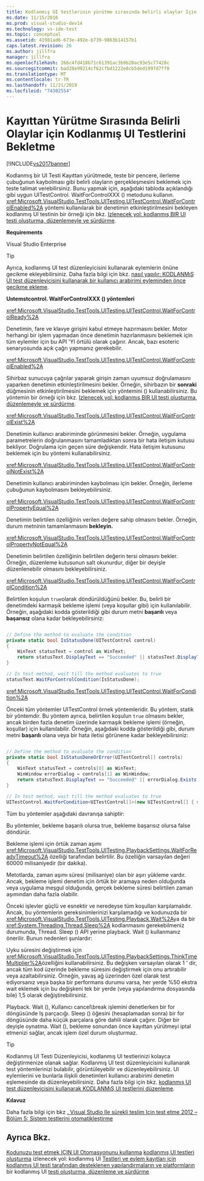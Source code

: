 ```yaml
---
title: Kodlanmış UI testlerinin yürütme sırasında belirli olaylar Için beklemesini sağlama | Microsoft Docs
ms.date: 11/15/2016
ms.prod: visual-studio-dev14
ms.technology: vs-ide-test
ms.topic: conceptual
ms.assetid: 41981ad6-673e-492e-b739-9863b14157b1
caps.latest.revision: 26
ms.author: jillfra
manager: jillfra
ms.openlocfilehash: 266c4fd418b71c61391ac3b9b20ac93e5c77428c
ms.sourcegitcommit: bad28e99214cf62cfbd1222e8cb5ded1997d7ff0
ms.translationtype: MT
ms.contentlocale: tr-TR
ms.lasthandoff: 11/21/2019
ms.locfileid: "74302554"
---
```

# <a name="making-coded-ui-tests-wait-for-specific-events-during-playback"></a>Kayıttan Yürütme Sırasında Belirli Olaylar için Kodlanmış UI Testlerini Bekletme
[!INCLUDE[vs2017banner](../includes/vs2017banner.md)]

Kodlanmış bir UI Testi Kayıttan yürütmede, teste bir pencere, ilerleme çubuğunun kaybolması gibi belirli olayların gerçekleşmesini beklemek için teste talimat verebilirsiniz. Bunu yapmak için, aşağıdaki tabloda açıklandığı gibi uygun UITestControl. WaitForControlXXX () metodunu kullanın. <xref:Microsoft.VisualStudio.TestTools.UITesting.UITestControl.WaitForControlEnabled%2A> yöntemi kullanılarak bir denetimin etkinleştirilmesini bekleyen kodlanmış UI testinin bir örneği için bkz. [Izlenecek yol: kodlanmış BIR UI testi oluşturma, düzenlemeyle ve sürdürme](../test/walkthrough-creating-editing-and-maintaining-a-coded-ui-test.md).

 **Requirements**

 Visual Studio Enterprise

> [!TIP]
> Ayrıca, kodlanmış UI test düzenleyicisini kullanarak eylemlerin önüne gecikme ekleyebilirsiniz. Daha fazla bilgi için bkz. [nasıl yapılır: KODLANMıŞ UI test düzenleyicisini kullanarak bir kullanıcı arabirimi eyleminden önce gecikme ekleme](https://msdn.microsoft.com/library/509f8ef7-e105-4049-b11b-d64549e055b0).

 **Uııtemstcontrol. WaitForControlXXX () yöntemleri**

 <xref:Microsoft.VisualStudio.TestTools.UITesting.UITestControl.WaitForControlReady%2A>

 Denetimin, fare ve klavye girişini kabul etmeye hazırmasını bekler. Motor herhangi bir işlem yapmadan önce denetimin hazırlanmasını beklemek için tüm eylemler için bu API 'YI örtülü olarak çağırır. Ancak, bazı esoteric senaryosunda açık çağrı yapmanız gerekebilir.

 <xref:Microsoft.VisualStudio.TestTools.UITesting.UITestControl.WaitForControlEnabled%2A>

 Sihirbaz sunucuya çağrılar yaparak girişin zaman uyumsuz doğrulamasını yaparken denetimin etkinleştirilmesini bekler. Örneğin, sihirbazın bir **sonraki** düğmesinin etkinleştirilmesini beklemek için yöntemini () kullanabilirsiniz. Bu yöntemin bir örneği için bkz. [Izlenecek yol: kodlanmış BIR UI testi oluşturma, düzenlemeyle ve sürdürme](../test/walkthrough-creating-editing-and-maintaining-a-coded-ui-test.md).

 <xref:Microsoft.VisualStudio.TestTools.UITesting.UITestControl.WaitForControlExist%2A>

 Denetimin kullanıcı arabiriminde görünmesini bekler. Örneğin, uygulama parametrelerin doğrulanmasını tamamladıktan sonra bir hata iletişim kutusu bekliyor. Doğrulama için geçen süre değişkendir. Hata iletişim kutusunu beklemek için bu yöntemi kullanabilirsiniz.

 <xref:Microsoft.VisualStudio.TestTools.UITesting.UITestControl.WaitForControlNotExist%2A>

 Denetimin kullanıcı arabiriminden kaybolması için bekler. Örneğin, ilerleme çubuğunun kaybolmasını bekleyebilirsiniz.

 <xref:Microsoft.VisualStudio.TestTools.UITesting.UITestControl.WaitForControlPropertyEqual%2A>

 Denetimin belirtilen özelliğinin verilen değere sahip olmasını bekler. Örneğin, durum metninin tamamlanmasını **bekleyin.**

 <xref:Microsoft.VisualStudio.TestTools.UITesting.UITestControl.WaitForControlPropertyNotEqual%2A>

 Denetimin belirtilen özelliğinin belirtilen değerin tersi olmasını bekler. Örneğin, düzenleme kutusunun salt okunurdur, diğer bir deyişle düzenlenebilir olmasını bekleyebilirsiniz.

 <xref:Microsoft.VisualStudio.TestTools.UITesting.UITestControl.WaitForControlCondition%2A>

 Belirtilen koşulun `true`olarak döndürüldüğünü bekler. Bu, belirli bir denetimdeki karmaşık bekleme işlemi (veya koşullar gibi) için kullanılabilir. Örneğin, aşağıdaki kodda gösterildiği gibi durum metni **başarılı** veya **başarısız** olana kadar bekleyebilirsiniz:

```csharp

// Define the method to evaluate the condition
private static bool IsStatusDone(UITestControl control)
{
    WinText statusText = control as WinText;
    return statusText.DisplayText == "Succeeded" || statusText.DisplayText == "Failed";
}

// In test method, wait till the method evaluates to true
statusText.WaitForControlCondition(IsStatusDone);

```

 <xref:Microsoft.VisualStudio.TestTools.UITesting.UITestControl.WaitForCondition%2A>

 Önceki tüm yöntemler UITestControl örnek yöntemleridir. Bu yöntem, statik bir yöntemdir. Bu yöntem ayrıca, belirtilen koşulun `true` olmasını bekler, ancak birden fazla denetim üzerinde karmaşık bekleme işlemi (örneğin, koşullar) için kullanılabilir. Örneğin, aşağıdaki kodda gösterildiği gibi, durum metni **başarılı** olana veya bir hata iletisi görünene kadar bekleyebilirsiniz:

```csharp

// Define the method to evaluate the condition
private static bool IsStatusDoneOrError(UITestControl[] controls)
{
    WinText statusText = controls[0] as WinText;
    WinWindow errorDialog = controls[1] as WinWindow;
    return statusText.DisplayText == "Succeeded" || errorDialog.Exists;
}

// In test method, wait till the method evaluates to true
UITestControl.WaitForCondition<UITestControl[]>(new UITestControl[] { statusText, errorDialog }, IsStatusDoneOrError);

```

 Tüm bu yöntemler aşağıdaki davranışa sahiptir:

 Bu yöntemler, bekleme başarılı olursa true, bekleme başarısız olursa false döndürür.

 Bekleme işlemi için örtük zaman aşımı <xref:Microsoft.VisualStudio.TestTools.UITesting.PlaybackSettings.WaitForReadyTimeout%2A> özelliği tarafından belirtilir. Bu özelliğin varsayılan değeri 60000 milisaniyedir (bir dakika).

 Metotlarda, zaman aşımı süresi (milisaniye) olan bir aşırı yükleme vardır. Ancak, bekleme işlemi denetim için örtük bir aramaya neden olduğunda veya uygulama meşgul olduğunda, gerçek bekleme süresi belirtilen zaman aşımından daha fazla olabilir.

 Önceki işlevler güçlü ve esnektir ve neredeyse tüm koşulları karşılamalıdır. Ancak, bu yöntemlerin gereksinimlerinizi karşılamadığı ve kodunuzda bir <xref:Microsoft.VisualStudio.TestTools.UITesting.Playback.Wait%2A>ya da bir <xref:System.Threading.Thread.Sleep%2A> kodlanmasını gerekebilmeniz durumunda, Thread. Sleep () API yerine playback. Wait () kullanmanız önerilir. Bunun nedenleri şunlardır:

 Uyku süresini değiştirmek için <xref:Microsoft.VisualStudio.TestTools.UITesting.PlaybackSettings.ThinkTimeMultiplier%2A>özelliğini kullanabilirsiniz. Bu değişken varsayılan olarak 1 ' dir, ancak tüm kod üzerinde bekleme süresini değiştirmek için onu artırabilir veya azaltabilirsiniz. Örneğin, yavaş ağ üzerinden özel olarak test ediyorsanız veya başka bir performans durumu varsa, her yerde %50 ekstra wait eklemek için bu değişkeni tek bir yerde (veya yapılandırma dosyasında bile) 1,5 olarak değiştirebilirsiniz.

 Playback. Wait (), Kullanıcı cancel\break işlemini denetlerken bir for döngüsünde Iş parçacığı. Sleep () öğesini (hesaplamadan sonra) bir for döngüsünde daha küçük parçalara göre dahili olarak çağırır. Diğer bir deyişle oynatma. Wait (), bekleme sonundan önce kayıttan yürütmeyi iptal etmenizi sağlar, ancak işlem özel durum oluşturmaz.

> [!TIP]
> Kodlanmış UI Testi Düzenleyicisi, kodlanmış UI testlerinizi kolayca değiştirmenize olanak sağlar. Kodlanmış UI test düzenleyicisini kullanarak test yöntemlerinizi bulabilir, görüntüleyebilir ve düzenleyebilirsiniz. UI eylemlerini ve bunlarla ilişkili denetimleri kullanıcı arabirimi denetim eşlemesinde da düzenleyebilirsiniz. Daha fazla bilgi için bkz. [kodlanmış UI test düzenleyicisini kullanarak KODLANMıŞ UI testlerini düzenleme](../test/editing-coded-ui-tests-using-the-coded-ui-test-editor.md).

 **Kılavuz**

 Daha fazla bilgi için bkz [. Visual Studio Ile sürekli teslim Için test etme 2012 – Bölüm 5: Sistem testlerini otomatikleştirme](https://go.microsoft.com/fwlink/?LinkID=255196)

## <a name="see-also"></a>Ayrıca Bkz.
 [Kodunuzu test etmek IÇIN UI Otomasyonunu kullanma](../test/use-ui-automation-to-test-your-code.md) [kodlanmış UI testleri oluşturma](../test/use-ui-automation-to-test-your-code.md#VerifyingCodeUsingCUITCreate) izlenecek yol: kodlanmış UI [Testleri ve eylem kayıtları için kodlanmış UI testi tarafından desteklenen yapılandırmaların ve platformların](../test/supported-configurations-and-platforms-for-coded-ui-tests-and-action-recordings.md) [](https://msdn.microsoft.com/library/509f8ef7-e105-4049-b11b-d64549e055b0) bir kodlanmış UI [testi oluşturma, düzenleme ve sürdürme](../test/walkthrough-creating-editing-and-maintaining-a-coded-ui-test.md) [](../test/anatomy-of-a-coded-ui-test.md)
